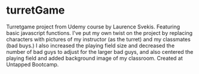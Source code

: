 # turretGame

Turretgame project from Udemy course by Laurence Svekis. Featuring basic javascript functions. I've put my own twist on the project by replacing characters with pictures of my instructor (as the turret) and my classmates (bad buys.) I also increased the playing field size and decreased the number of bad guys to adjust for the larger bad guys, and also centered the playing field and added background image of my classroom. Created at Untapped Bootcamp.

